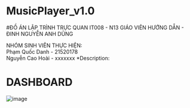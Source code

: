 # MusicPlayer_v1.0

#ĐỒ ÁN LẬP TRÌNH TRỰC QUAN IT008 - N13 GIÁO VIÊN HƯỚNG DẪN - ĐINH NGUYỄN ANH DŨNG


NHÓM SINH VIÊN THỰC HIỆN: 
<br>Phạm Quốc Danh - 21520178
<br>Nguyễn Cao Hoài - xxxxxxx
*Description:

# DASHBOARD
![image](https://user-images.githubusercontent.com/93357243/195901825-09dfc8dd-b1ac-4c1b-b085-9e1486daa62b.png)
